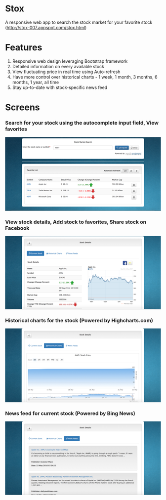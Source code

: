 # Stox
A responsive web app to search the stock market for your favorite stock (http://stox-007.appspot.com/stox.html)

# Features
1. Responsive web design leveraging Bootstrap framework
2. Detailed information on every available stock
3. View fluctuating price in real time using Auto-refresh
4. Have more control over historical charts - 1 week, 1 month, 3 months, 6 months, 1 year, all time
5. Stay up-to-date with stock-specific news feed

# Screens
### Search for your stock using the autocomplete input field, View favorites
![alt tag](https://raw.githubusercontent.com/Sriniketh/stox_web_app/master/screenshots/1.png)

### View stock details, Add stock to favorites, Share stock on Facebook 
![alt tag](https://raw.githubusercontent.com/Sriniketh/stox_web_app/master/screenshots/2.png)

### Historical charts for the stock (Powered by Highcharts.com) 
![alt tag](https://raw.githubusercontent.com/Sriniketh/stox_web_app/master/screenshots/3.png)

### News feed for current stock (Powered by Bing News)
![alt tag](https://raw.githubusercontent.com/Sriniketh/stox_web_app/master/screenshots/4.png)

